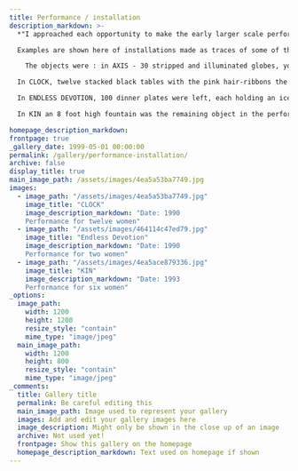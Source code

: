 ```yaml
---
title: Performance / installation
description_markdown: >-
  *"I approached each opportunity to make the early larger scale performance works as an opportunity to make installation and I aimed to be acutely responsive to the space the work was seen in. Installations were made in the space constructed by objects left behind from the performance works. From the outset these residues were intended as installations and existed as such for a short time for the audience to move amongst after the performances had finished and left the performance space. Examples from performance works are included here to illustrate this."*   

  Examples are shown here of installations made as traces of some of the large scale performance works. The objects used in the performances were left in the space for the audience to view after the performances had ended.  

    The objects were : in AXIS - 30 stripped and illuminated globes, yoga mats and charcoal drawings of the eliptical shapes around the bellies of the pregnant women who performed the work, made by them as they left the space.  

  In CLOCK, twelve stacked black tables with the pink hair-ribbons the performers had worn were tied to the table legs. The word 'Mother' was written in chalk onto the tables, by the performers in their native tongues, as they finished the work and left the space.  

  In ENDLESS DEVOTION, 100 dinner plates were left, each holding an ice heart made from writing ink. By the end of the durational performance work these had melted.  

  In KIN an 8 foot high fountain was the remaining object in the performance space. No picture exists of this.

homepage_description_markdown: 
frontpage: true
_gallery_date: 1999-05-01 00:00:00
permalink: /gallery/performance-installation/
archive: false
display_title: true
main_image_path: /assets/images/4ea5a53ba7749.jpg
images:
  - image_path: "/assets/images/4ea5a53ba7749.jpg"
    image_title: "CLOCK"
    image_description_markdown: "Date: 1990  
    Performance for twelve women"
  - image_path: "/assets/images/464114c47ed79.jpg"
    image_title: "Endless Devotion"
    image_description_markdown: "Date: 1990  
    Performance for two women"
  - image_path: "/assets/images/4ea5ace879336.jpg"
    image_title: "KIN"
    image_description_markdown: "Date: 1993  
    Performance for six women"
_options:
  image_path:
    width: 1200
    height: 1200
    resize_style: "contain"
    mime_type: "image/jpeg"
  main_image_path:
    width: 1200
    height: 800
    resize_style: "contain"
    mime_type: "image/jpeg"
_comments:
  title: Gallery title
  permalink: Be careful editing this
  main_image_path: Image used to represent your gallery
  images: Add and edit your gallery images here
  image_description: Might only be shown in the close up of an image
  archive: Not used yet!
  frontpage: Show this gallery on the homepage
  homepage_description_markdown: Text used on homepage if shown
---
```



